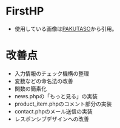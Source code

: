 # FirstHP

- 使用している画像は[PAKUTASO](https://www.pakutaso.com/)から引用。

# 改善点
- 入力情報のチェック機構の整理
- 変数などの命名法の改善
- 関数の簡素化
- news.phpの「もっと見る」の実装
- product_item.phpのコメント部分の実装
- contact.phpのメール送信の実装
- レスポンシブデザインへの改善
